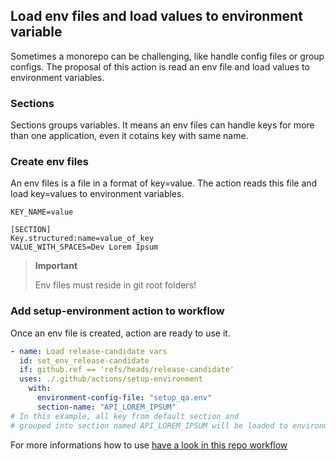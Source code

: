 ## Load env files and load values to environment variable
Sometimes a monorepo can be challenging, like handle config files or group configs.
The proposal of this action is read an env file and load values to environment variables.

### Sections
Sections groups variables. It means an env files can handle keys for more than one application, even it cotains key with same name.


### Create env files
An env files is a file in a format of key=value. The action reads this file and load key=values to environment variables.

```dotenv 
KEY_NAME=value

[SECTION]
Key.structured:name=value_of_key
VALUE_WITH_SPACES=Dev Lorem Ipsum
```

> **Important**
>
> Env files must reside in git root folders!

### Add setup-environment action to workflow
Once an env file is created, action are ready to use it.

```yaml
- name: Load release-candidate vars
  id: set_env_release-candidate
  if: github.ref == 'refs/heads/release-candidate'
  uses: ./.github/actions/setup-environment
    with:
      environment-config-file: "setup_qa.env"
      section-name: "API_LOREM_IPSUM"
# In this example, all key from default section and
# grouped into section named API_LOREM_IPSUM will be loaded to environment variables.
```
For more informations how to use [have a look in this repo workflow](.github/workflow/main.yml)
